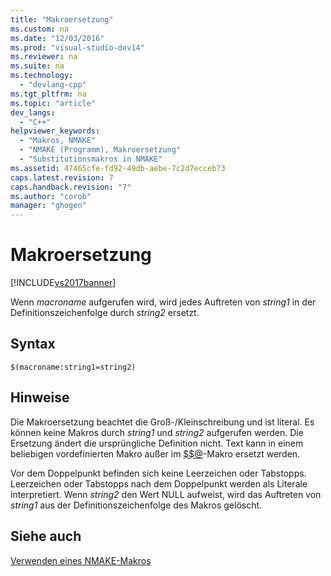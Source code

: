 ```yaml
---
title: "Makroersetzung"
ms.custom: na
ms.date: "12/03/2016"
ms.prod: "visual-studio-dev14"
ms.reviewer: na
ms.suite: na
ms.technology: 
  - "devlang-cpp"
ms.tgt_pltfrm: na
ms.topic: "article"
dev_langs: 
  - "C++"
helpviewer_keywords: 
  - "Makros, NMAKE"
  - "NMAKE (Programm), Makroersetzung"
  - "Substitutionsmakros in NMAKE"
ms.assetid: 47465cfe-fd92-49db-aebe-7c2d7ecceb73
caps.latest.revision: 7
caps.handback.revision: "7"
ms.author: "corob"
manager: "ghogen"
---
```

# Makroersetzung
[!INCLUDE[vs2017banner](../assembler/inline/includes/vs2017banner.md)]

Wenn *macroname* aufgerufen wird, wird jedes Auftreten von *string1* in der Definitionszeichenfolge durch *string2* ersetzt.  
  
## Syntax  
  
```  
$(macroname:string1=string2)  
```  
  
## Hinweise  
 Die Makroersetzung beachtet die Groß\-\/Kleinschreibung und ist literal. Es können keine Makros durch *string1* und *string2* aufgerufen werden.  Die Ersetzung ändert die ursprüngliche Definition nicht.  Text kann in einem beliebigen vordefinierten Makro außer im [$$@](../build/filename-macros.md)\-Makro ersetzt werden.  
  
 Vor dem Doppelpunkt befinden sich keine Leerzeichen oder Tabstopps. Leerzeichen oder Tabstopps nach dem Doppelpunkt werden als Literale interpretiert.  Wenn *string2* den Wert NULL aufweist, wird das Auftreten von *string1* aus der Definitionszeichenfolge des Makros gelöscht.  
  
## Siehe auch  
 [Verwenden eines NMAKE\-Makros](../build/using-an-nmake-macro.md)